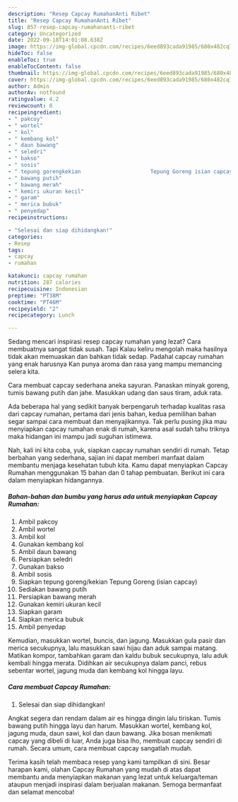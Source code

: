 ```yaml
---
description: "Resep Capcay RumahanAnti Ribet"
title: "Resep Capcay RumahanAnti Ribet"
slug: 857-resep-capcay-rumahananti-ribet
category: Uncategorized
date: 2022-09-18T14:01:08.638Z
image: https://img-global.cpcdn.com/recipes/6eed893cada91985/680x482cq70/capcay-rumahan-foto-resep-utama.jpg
hideToc: false
enableToc: true
enableTocContent: false
thumbnail: https://img-global.cpcdn.com/recipes/6eed893cada91985/680x482cq70/capcay-rumahan-foto-resep-utama.jpg
cover: https://img-global.cpcdn.com/recipes/6eed893cada91985/680x482cq70/capcay-rumahan-foto-resep-utama.jpg
author: Admin
authorAv: notfound
ratingvalue: 4.2
reviewcount: 8
recipeingredient:
- " pakcoy"
- " wortel"
- " kol"
- " kembang kol"
- " daun bawang"
- " seledri"
- " bakso"
- " sosis"
- " tepung gorengkekian                      Tepung Goreng isian capcay"
- " bawang putih"
- " bawang merah"
- " kemiri ukuran kecil"
- " garam"
- " merica bubuk"
- " penyedap"
recipeinstructions:

- "Selesai dan siap dihidangkan!"
categories:
- Resep
tags:
- capcay
- rumahan

katakunci: capcay rumahan 
nutrition: 287 calories
recipecuisine: Indonesian
preptime: "PT38M"
cooktime: "PT46M"
recipeyield: "2"
recipecategory: Lunch

---
```



Sedang mencari inspirasi resep capcay rumahan yang lezat? Cara membuatnya sangat tidak susah. Tapi Kalau keliru mengolah maka hasilnya tidak akan memuaskan dan bahkan tidak sedap. Padahal capcay rumahan yang enak harusnya Kan punya aroma dan rasa yang mampu memancing selera kita.


Cara membuat capcay sederhana aneka sayuran. Panaskan minyak goreng, tumis bawang putih dan jahe. Masukkan udang dan saus tiram, aduk rata.

Ada beberapa hal yang sedikit banyak berpengaruh terhadap kualitas rasa dari capcay rumahan, pertama dari jenis bahan, kedua pemilihan bahan segar sampai cara membuat dan menyajikannya. Tak perlu pusing jika mau menyiapkan capcay rumahan enak di rumah, karena asal sudah tahu triknya maka hidangan ini mampu jadi suguhan istimewa.


Nah, kali ini kita coba, yuk, siapkan capcay rumahan sendiri di rumah. Tetap berbahan yang sederhana, sajian ini dapat memberi manfaat dalam membantu menjaga kesehatan tubuh kita. Kamu dapat menyiapkan Capcay Rumahan menggunakan 15 bahan dan 0 tahap pembuatan. Berikut ini cara dalam menyiapkan hidangannya.

<!--inarticleads1-->

##### Bahan-bahan dan bumbu yang harus ada untuk menyiapkan Capcay Rumahan:

1. Ambil  pakcoy
1. Ambil  wortel
1. Ambil  kol
1. Gunakan  kembang kol
1. Ambil  daun bawang
1. Persiapkan  seledri
1. Gunakan  bakso
1. Ambil  sosis
1. Siapkan  tepung goreng/kekian                      Tepung Goreng (isian capcay)
1. Sediakan  bawang putih
1. Persiapkan  bawang merah
1. Gunakan  kemiri ukuran kecil
1. Siapkan  garam
1. Siapkan  merica bubuk
1. Ambil  penyedap


Kemudian, masukkan wortel, buncis, dan jagung. Masukkan gula pasir dan merica secukupnya, lalu masukkan sawi hijau dan aduk sampai matang. Matikan kompor, tambahkan garam dan kaldu bubuk secukupnya, lalu aduk kembali hingga merata. Didihkan air secukupnya dalam panci, rebus sebentar wortel, jagung muda dan kembang kol hingga layu. 

<!--inarticleads2-->

##### Cara membuat Capcay Rumahan:


1. Selesai dan siap dihidangkan!

Angkat segera dan rendam dalam air es hingga dingin lalu tiriskan. Tumis bawang putih hingga layu dan harum. Masukkan wortel, kembang kol, jagung muda, daun sawi, kol dan daun bawang. Jika bosan menikmati capcay yang dibeli di luar, Anda juga bisa lho, membuat capcay sendiri di rumah. Secara umum, cara membuat capcay sangatlah mudah. 

Terima kasih telah membaca resep yang kami tampilkan di sini. Besar harapan kami, olahan Capcay Rumahan yang mudah di atas dapat membantu anda menyiapkan makanan yang lezat untuk keluarga/teman ataupun menjadi inspirasi dalam berjualan makanan. Semoga bermanfaat dan selamat mencoba!
